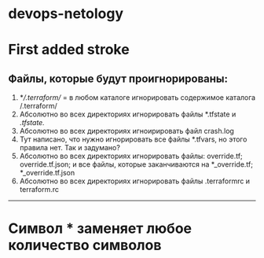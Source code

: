 # devops-netology
# First added stroke

## Файлы, которые будут проигнорированы:
1. **/.terraform/* = в любом каталоге игнорировать содержимое каталога /.terraform/
1. Абсолютно во всех директориях игнорировать файлы *.tfstate и *.tfstate.*
1. Абсолютно во всех директориях игноирировать файл crash.log
1. Тут написано, что нужно игнорировать все файлы *.tfvars, но этого правила нет. Так и задумано?
1. Абсолютно во всех директориях игнорировать файлы: override.tf; override.tf.json; и все файлы,
которые заканчиваются на  *_override.tf; *_override.tf.json
1. Абсолютно во всех директориях игнорировать файлы .terraformrc и terraform.rc
***
# Символ * заменяет любое количество символов

